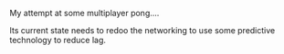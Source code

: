 My attempt at some multiplayer pong....

Its current state needs to redoo the networking to use some predictive technology to reduce lag.









